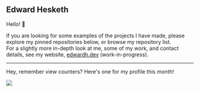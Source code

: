 ## Edward Hesketh

Hello! :wave:

If you are looking for some examples of the projects I have made, please explore my pinned repositories below, or browse my repository list.</br>
For a slightly more in-depth look at me, some of my work, and contact details, see my website, [edwardh.dev](https://edwardh.dev/) (work-in-progress).

---

Hey, remember view counters? Here's one for my profile this month!


<img src="https://profile-counter.glitch.me/headblockhead-2025-06/count.svg" />
